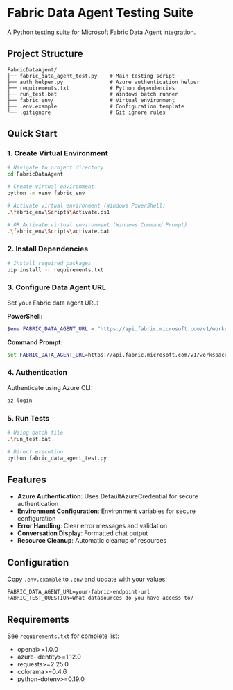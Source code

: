 # Fabric Data Agent Testing Suite

A Python testing suite for Microsoft Fabric Data Agent integration.

## Project Structure

```
FabricDataAgent/
├── fabric_data_agent_test.py    # Main testing script
├── auth_helper.py               # Azure authentication helper
├── requirements.txt             # Python dependencies
├── run_test.bat                 # Windows batch runner
├── fabric_env/                  # Virtual environment
├── .env.example                 # Configuration template
└── .gitignore                   # Git ignore rules
```

## Quick Start

### 1. Create Virtual Environment
```bash
# Navigate to project directory
cd FabricDataAgent

# Create virtual environment
python -m venv fabric_env

# Activate virtual environment (Windows PowerShell)
.\fabric_env\Scripts\Activate.ps1

# OR Activate virtual environment (Windows Command Prompt)
.\fabric_env\Scripts\activate.bat
```

### 2. Install Dependencies
```bash
# Install required packages
pip install -r requirements.txt
```

### 3. Configure Data Agent URL
Set your Fabric data agent URL:

**PowerShell:**
```powershell
$env:FABRIC_DATA_AGENT_URL = "https://api.fabric.microsoft.com/v1/workspaces/YOUR_WORKSPACE_ID/aiskills/YOUR_SKILL_ID/aiassistant/openai"
```

**Command Prompt:**
```cmd
set FABRIC_DATA_AGENT_URL=https://api.fabric.microsoft.com/v1/workspaces/YOUR_WORKSPACE_ID/aiskills/YOUR_SKILL_ID/aiassistant/openai
```

### 4. Authentication
Authenticate using Azure CLI:
```bash
az login
```

### 5. Run Tests
```bash
# Using batch file
.\run_test.bat

# Direct execution
python fabric_data_agent_test.py
```

## Features

- **Azure Authentication**: Uses DefaultAzureCredential for secure authentication
- **Environment Configuration**: Environment variables for secure configuration
- **Error Handling**: Clear error messages and validation
- **Conversation Display**: Formatted chat output
- **Resource Cleanup**: Automatic cleanup of resources

## Configuration

Copy `.env.example` to `.env` and update with your values:
```
FABRIC_DATA_AGENT_URL=your-fabric-endpoint-url
FABRIC_TEST_QUESTION=What datasources do you have access to?
```

## Requirements

See `requirements.txt` for complete list:
- openai>=1.0.0
- azure-identity>=1.12.0
- requests>=2.25.0
- colorama>=0.4.6
- python-dotenv>=0.19.0
